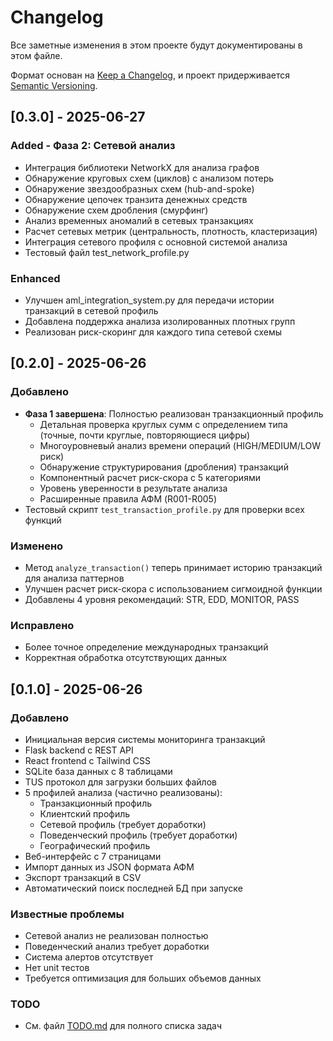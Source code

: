 # Changelog

Все заметные изменения в этом проекте будут документированы в этом файле.

Формат основан на [Keep a Changelog](https://keepachangelog.com/en/1.0.0/),
и проект придерживается [Semantic Versioning](https://semver.org/spec/v2.0.0.html).

## [0.3.0] - 2025-06-27
### Added - Фаза 2: Сетевой анализ
- Интеграция библиотеки NetworkX для анализа графов
- Обнаружение круговых схем (циклов) с анализом потерь
- Обнаружение звездообразных схем (hub-and-spoke)
- Обнаружение цепочек транзита денежных средств
- Обнаружение схем дробления (смурфинг)
- Анализ временных аномалий в сетевых транзакциях
- Расчет сетевых метрик (центральность, плотность, кластеризация)
- Интеграция сетевого профиля с основной системой анализа
- Тестовый файл test_network_profile.py

### Enhanced
- Улучшен aml_integration_system.py для передачи истории транзакций в сетевой профиль
- Добавлена поддержка анализа изолированных плотных групп
- Реализован риск-скоринг для каждого типа сетевой схемы

## [0.2.0] - 2025-06-26

### Добавлено
- **Фаза 1 завершена**: Полностью реализован транзакционный профиль
  - Детальная проверка круглых сумм с определением типа (точные, почти круглые, повторяющиеся цифры)
  - Многоуровневый анализ времени операций (HIGH/MEDIUM/LOW риск)
  - Обнаружение структурирования (дробления) транзакций
  - Компонентный расчет риск-скора с 5 категориями
  - Уровень уверенности в результате анализа
  - Расширенные правила АФМ (R001-R005)
- Тестовый скрипт `test_transaction_profile.py` для проверки всех функций

### Изменено
- Метод `analyze_transaction()` теперь принимает историю транзакций для анализа паттернов
- Улучшен расчет риск-скора с использованием сигмоидной функции
- Добавлены 4 уровня рекомендаций: STR, EDD, MONITOR, PASS

### Исправлено
- Более точное определение международных транзакций
- Корректная обработка отсутствующих данных

## [0.1.0] - 2025-06-26

### Добавлено
- Инициальная версия системы мониторинга транзакций
- Flask backend с REST API
- React frontend с Tailwind CSS
- SQLite база данных с 8 таблицами
- TUS протокол для загрузки больших файлов
- 5 профилей анализа (частично реализованы):
  - Транзакционный профиль
  - Клиентский профиль
  - Сетевой профиль (требует доработки)
  - Поведенческий профиль (требует доработки)
  - Географический профиль
- Веб-интерфейс с 7 страницами
- Импорт данных из JSON формата АФМ
- Экспорт транзакций в CSV
- Автоматический поиск последней БД при запуске

### Известные проблемы
- Сетевой анализ не реализован полностью
- Поведенческий анализ требует доработки
- Система алертов отсутствует
- Нет unit тестов
- Требуется оптимизация для больших объемов данных

### TODO
- См. файл [TODO.md](TODO.md) для полного списка задач 